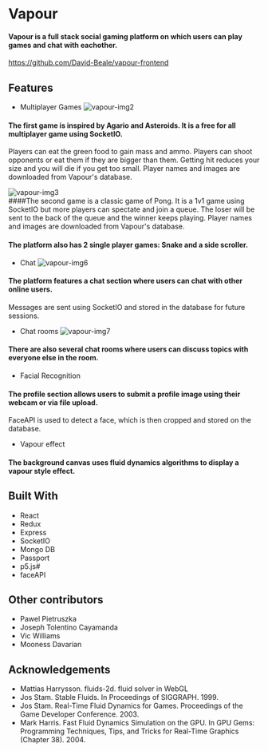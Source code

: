 # Vapour
#### Vapour is a full stack social gaming platform on which users can play games and chat with eachother.
https://github.com/David-Beale/vapour-frontend

## Features
 
* Multiplayer Games
![vapour-img2](https://user-images.githubusercontent.com/59053870/79227569-012a6980-7e58-11ea-9045-963b7d2eaaaf.png)  
#### The first game is inspired by Agario and Asteroids. It is a free for all multiplayer game using SocketIO. 
Players can eat the green food to gain mass and ammo. Players can shoot opponents or eat them if they are bigger than them. 
Getting hit reduces your size and you will die if you get too small. 
Player names and images are downloaded from Vapour's database.
        
![vapour-img3](https://user-images.githubusercontent.com/59053870/79227572-01c30000-7e58-11ea-9e78-d459bc240289.jpg)  
####The second game is a classic game of Pong. It is a 1v1 game using SocketIO but more players can spectate and join a queue. 
The loser will be sent to the back of the queue and the winner keeps playing. 
Player names and images are downloaded from Vapour's database.

#### The platform also has 2 single player games: Snake and a side scroller.

* Chat 
![vapour-img6](https://user-images.githubusercontent.com/59053870/79227564-0091d300-7e58-11ea-9b1f-c4853f6ea7a3.png)
#### The platform features a chat section where users can chat with other online users. 
Messages are sent using SocketIO and stored in the database for future sessions. 

* Chat rooms
![vapour-img7](https://user-images.githubusercontent.com/59053870/79227566-012a6980-7e58-11ea-8d87-d4e6400db499.png)
#### There are also several chat rooms where users can discuss topics with everyone else in the room.

* Facial Recognition
#### The profile section allows users to submit a profile image using their webcam or via file upload. 
FaceAPI is used to detect a face, which is then cropped and stored on the database.

* Vapour effect
#### The background canvas uses fluid dynamics algorithms to display a vapour style effect.

## Built With
* React
* Redux
* Express
* SocketIO
* Mongo DB
* Passport
* p5.js#
* faceAPI


## Other contributors
* Pawel Pietruszka
* Joseph Tolentino Cayamanda 
* Vic Williams
* Mooness Davarian

## Acknowledgements
* Mattias Harrysson. fluids-2d. fluid solver in WebGL
* Jos Stam. Stable Fluids. In Proceedings of SIGGRAPH. 1999.
* Jos Stam. Real-Time Fluid Dynamics for Games. Proceedings of the Game Developer Conference. 2003.
* Mark Harris. Fast Fluid Dynamics Simulation on the GPU. In GPU Gems: Programming Techniques, Tips, and Tricks for Real-Time Graphics (Chapter 38). 2004.

